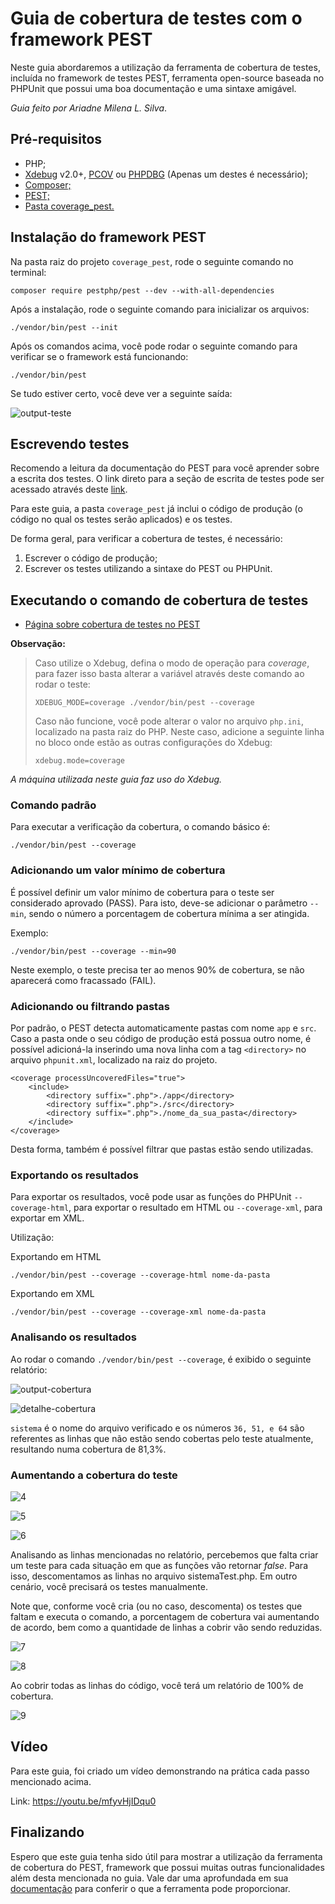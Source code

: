 # Guia de cobertura de testes com o framework PEST

Neste guia abordaremos a utilização da ferramenta de cobertura de testes, incluída no framework de testes PEST, ferramenta open-source baseada no PHPUnit que possui uma boa documentação e uma sintaxe amigável.

*Guia feito por Ariadne Milena L. Silva*.

## Pré-requisitos

- PHP;
- [Xdebug](https://xdebug.org/docs/install) v2.0+, [PCOV](https://github.com/krakjoe/pcov) ou [PHPDBG](https://www.php.net/manual/en/book.phpdbg.php) (Apenas um destes é necessário);
- [Composer;](https://getcomposer.org/download/)
- [PEST;](https://pestphp.com/)
- [Pasta coverage_pest.](https://github.com/ari-mluz/tutorial-coverage-pest-php/tree/main/coverage_pest)

## Instalação do framework PEST

Na pasta raiz do projeto `coverage_pest`, rode o seguinte comando no terminal:

```
composer require pestphp/pest --dev --with-all-dependencies
```

Após a instalação, rode o seguinte comando para inicializar os arquivos:

```
./vendor/bin/pest --init
```

Após os comandos acima, você pode rodar o seguinte comando para verificar se o framework está funcionando:
```
./vendor/bin/pest 
```

Se tudo estiver certo, você deve ver a seguinte saída:

![output-teste](https://user-images.githubusercontent.com/59169454/194711730-feb94d6b-e431-4151-8afb-6dfa37edd60b.png)

## Escrevendo testes

Recomendo a leitura da documentação do PEST para você aprender sobre a escrita dos testes. O link direto para a seção de escrita de testes pode ser acessado através deste [link](https://pestphp.com/docs/writing-tests).

Para este guia, a pasta `coverage_pest` já inclui o código de produção (o código no qual os testes serão aplicados) e os testes.

De forma geral, para verificar a cobertura de testes, é necessário:
 
1. Escrever o código de produção;
2. Escrever os testes utilizando a sintaxe do PEST ou PHPUnit.

## Executando o comando de cobertura de testes

- [Página sobre cobertura de testes no PEST](https://pestphp.com/docs/coverage)

**Observação:**

> Caso utilize o Xdebug, defina o modo de operação para _coverage_, para fazer isso basta alterar a variável através deste comando ao rodar o teste:
>
> ```
> XDEBUG_MODE=coverage ./vendor/bin/pest --coverage
> ```
> Caso não funcione, você pode alterar o valor no arquivo `php.ini`, localizado na pasta raiz do PHP. Neste caso, adicione a seguinte linha no bloco onde estão as outras configurações do Xdebug:
>
> ```
> xdebug.mode=coverage 
> ```
*A máquina utilizada neste guia faz uso do Xdebug.*

### Comando padrão

Para executar a verificação da cobertura, o comando básico é:

```
./vendor/bin/pest --coverage
```
### Adicionando um valor mínimo de cobertura

É possível definir um valor mínimo de cobertura para o teste ser considerado aprovado (PASS). Para isto, deve-se adicionar o parâmetro `--min`, sendo o número a porcentagem de cobertura mínima a ser atingida.

Exemplo:

```
./vendor/bin/pest --coverage --min=90
```

Neste exemplo, o teste precisa ter ao menos 90% de cobertura, se não aparecerá como fracassado (FAIL).

### Adicionando ou filtrando pastas

Por padrão, o PEST detecta automaticamente pastas com nome `app` e `src`. Caso a pasta onde o seu código de produção está possua outro nome, é possível adicioná-la inserindo uma nova linha com a tag `<directory>` no arquivo `phpunit.xml`, localizado na raiz do projeto. 

```
<coverage processUncoveredFiles="true">
	<include>
		<directory suffix=".php">./app</directory>
		<directory suffix=".php">./src</directory>
		<directory suffix=".php">./nome_da_sua_pasta</directory>
	</include>
</coverage>	
````

Desta forma, também é possível filtrar que pastas estão sendo utilizadas.

### Exportando os resultados

Para exportar os resultados, você pode usar as funções do PHPUnit `--coverage-html`, para exportar o resultado em HTML ou `--coverage-xml`, para exportar em XML.

Utilização:

Exportando em HTML

```
./vendor/bin/pest --coverage --coverage-html nome-da-pasta
```

Exportando em XML

```
./vendor/bin/pest --coverage --coverage-xml nome-da-pasta
```

### Analisando os resultados

Ao rodar o comando `./vendor/bin/pest --coverage`, é exibido o seguinte relatório:

![output-cobertura](https://user-images.githubusercontent.com/59169454/194711838-ed6fa767-462a-46cc-8689-40bcaf943775.png)

![detalhe-cobertura](https://user-images.githubusercontent.com/59169454/194711851-6bb8be54-0adb-41f3-9de5-a5e8a93d2dfa.png)

`sistema` é o nome do arquivo verificado e os números `36, 51, e 64` são referentes as linhas que não estão sendo cobertas pelo teste atualmente, resultando numa cobertura de 81,3%.

### Aumentando a cobertura do teste

![4](https://user-images.githubusercontent.com/59169454/194711858-046353d9-ce3d-4f94-b524-d9a173fa147a.png)

![5](https://user-images.githubusercontent.com/59169454/194711860-8aaab162-a394-47ed-9127-1b59df05a82d.png)

![6](https://user-images.githubusercontent.com/59169454/194711867-830a8af2-126b-42aa-893d-b11aaddd8305.png)

Analisando as linhas mencionadas no relatório, percebemos que falta criar um teste para cada situação em que as funções vão retornar _false_. Para isso, descomentamos as linhas no arquivo sistemaTest.php. Em outro cenário, você precisará os testes manualmente.

Note que, conforme você cria (ou no caso, descomenta) os testes que faltam e executa o comando, a porcentagem de cobertura vai aumentando de acordo, bem como a quantidade de linhas a cobrir vão sendo reduzidas.

![7](https://user-images.githubusercontent.com/59169454/194711942-e194c6d7-8e4b-4b63-8a15-24d700e98bd1.png)

![8](https://user-images.githubusercontent.com/59169454/194711947-740041b6-06a2-4c2a-abcf-47c7e8314938.png)

Ao cobrir todas as linhas do código, você terá um relatório de 100% de cobertura.  

![9](https://user-images.githubusercontent.com/59169454/194712095-85ce080e-ba45-43cd-8eb0-0b6d6b241784.png)

## Vídeo

Para este guia, foi criado um vídeo demonstrando na prática cada passo mencionado acima.

Link: https://youtu.be/mfyvHjIDqu0

## Finalizando

Espero que este guia tenha sido útil para mostrar a utilização da ferramenta de cobertura do PEST, framework que possui muitas outras funcionalidades além desta mencionada no guia. Vale dar uma aprofundada em sua [documentação](https://pestphp.com/docs/) para conferir o que a ferramenta pode proporcionar.

